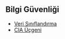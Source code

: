 ## Bilgi Güvenliği

- [Veri Sınıflandırma](https://github.com/eesmer/CyberSecurity-Glossary/blob/main/TR/Bilgi_Guvenligi/Veri-Siniflandirma.md)
- [CIA Üçgeni](https://github.com/eesmer/CyberSecurity-Glossary/blob/main/TR/Bilgi_Guvenligi/cia-ucgeni.md)



